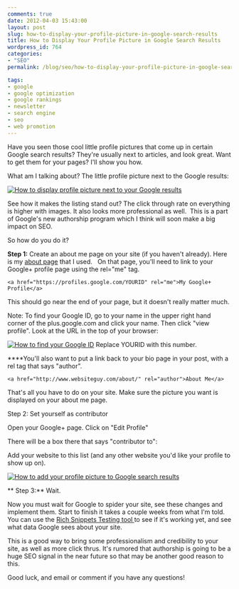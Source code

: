 ```yaml
---
comments: true
date: 2012-04-03 15:43:00
layout: post
slug: how-to-display-your-profile-picture-in-google-search-results
title: How to Display Your Profile Picture in Google Search Results
wordpress_id: 764
categories:
- "SEO"
permalink: /blog/seo/how-to-display-your-profile-picture-in-google-search-results/

tags:
- google
- google optimization
- google rankings
- newsletter
- search engine
- seo
- web promotion
---
```


Have you seen those cool little profile pictures that come up in certain Google search results? They're usually next to articles, and look great. Want to get them for your pages? I'll show you how.



What am I talking about? The little profile picture next to the Google results:

[![How to display profile picture next to your Google results](http://jeremymorgan.s3.amazonaws.com/wp-content/uploads/2012/04/profile-picture-google-results-large.jpg)](http://jeremymorgan.s3.amazonaws.com/wp-content/uploads/2012/04/profile-picture-google-results-large.jpg)

See how it makes the listing stand out? The click through rate on everything is higher with images. It also looks more professional as well.  This is a part of Google's new authorship program which I think will soon make a big impact on SEO.

So how do you do it?

**Step 1:** Create an about me page on your site (if you haven't already). Here is my [about page](http://www.jeremymorgan.com/about/) that I used.   On that page, you'll need to link to your Google+ profile page using the rel="me" tag.

    
    <a href="https://profiles.google.com/YOURID" rel="me">My Google+ Profile</a>


This should go near the end of your page, but it doesn't really matter much.

Note: To find your Google ID, go to your name in the upper right hand corner of the plus.google.com and click your name. Then click "view profile". Look at the URL in the top of your browser:

[![How to find your Google ID ](http://jeremymorgan.s3.amazonaws.com/wp-content/uploads/2012/04/profile-picture-google-results.jpg)](http://jeremymorgan.s3.amazonaws.com/wp-content/uploads/2012/04/profile-picture-google-results.jpg)
Replace YOURID with this number.

****You'll also want to put a link back to your bio page in your post, with a rel tag that says "author".

    
    <a href="http://www.websiteguy.com/about/" rel="author">About Me</a>



That's all you have to do on your site. Make sure the picture you want is displayed on your about me page.

Step 2: Set yourself as contributor

Open your Google+ page.
Click on "Edit Profile"

There will be a box there that says "contributor to":

Add your website to this list (and any other website you'd like your profile to show up on).

[![How to add your profile picture to Google search results](http://jeremymorgan.s3.amazonaws.com/wp-content/uploads/2012/04/add-profile-picture-google-results.jpg)](http://jeremymorgan.s3.amazonaws.com/wp-content/uploads/2012/04/add-profile-picture-google-results.jpg)



** Step 3:** Wait.

Now you must wait for Google to spider your site, see these changes and implement them. Start to finish it takes a couple weeks from what I'm told. You can use the [Rich Snippets Testing tool ](http://www.google.com/webmasters/tools/richsnippets)to see if it's working yet, and see what data Google sees about your site.

This is a good way to bring some professionalism and credibility to your site, as well as more click thrus. It's rumored that authorship is going to be a huge SEO signal in the near future so that may be another good reason to this.

Good luck, and email or comment if you have any questions!



